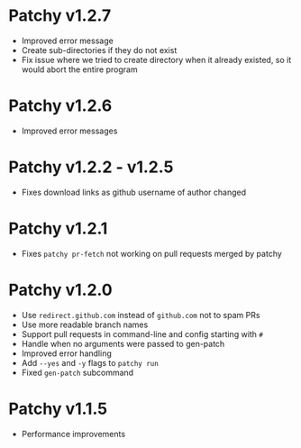 # Patchy v1.2.7

- Improved error message
- Create sub-directories if they do not exist
- Fix issue where we tried to create directory when it already existed, so it would abort the entire program

# Patchy v1.2.6

- Improved error messages

# Patchy v1.2.2 - v1.2.5

- Fixes download links as github username of author changed

# Patchy v1.2.1

- Fixes `patchy pr-fetch` not working on pull requests merged by patchy

# Patchy v1.2.0

- Use `redirect.github.com` instead of `github.com` not to spam PRs
- Use more readable branch names
- Support pull requests in command-line and config starting with `#`
- Handle when no arguments were passed to gen-patch
- Improved error handling
- Add `--yes` and `-y` flags to `patchy run`
- Fixed `gen-patch` subcommand

# Patchy v1.1.5

- Performance improvements
